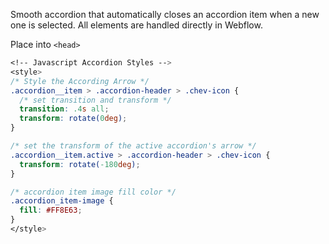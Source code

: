 Smooth accordion that automatically closes an accordion item when a new one is selected. All elements are handled directly in Webflow.

Place into `<head>`

```css
<!-- Javascript Accordion Styles -->
<style>
/* Style the According Arrow */
.accordion__item > .accordion-header > .chev-icon {
  /* set transition and transform */
  transition: .4s all;
  transform: rotate(0deg);
}

/* set the transform of the active accordion's arrow */
.accordion__item.active > .accordion-header > .chev-icon {
  transform: rotate(-180deg);
}

/* accordion item image fill color */
.accordion_item-image {
  fill: #FF8E63;
}
</style>
```
